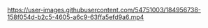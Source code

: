 

https://user-images.githubusercontent.com/54751003/184956738-158f054d-b2c5-4605-a6c9-63ffa5efd9a6.mp4

